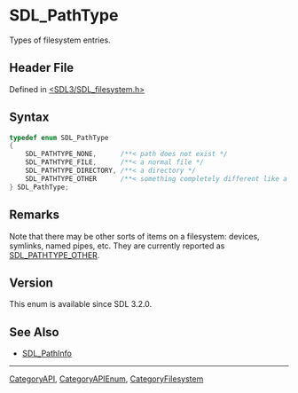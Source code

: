 # SDL_PathType

Types of filesystem entries.

## Header File

Defined in [<SDL3/SDL_filesystem.h>](https://github.com/libsdl-org/SDL/blob/main/include/SDL3/SDL_filesystem.h)

## Syntax

```c
typedef enum SDL_PathType
{
    SDL_PATHTYPE_NONE,      /**< path does not exist */
    SDL_PATHTYPE_FILE,      /**< a normal file */
    SDL_PATHTYPE_DIRECTORY, /**< a directory */
    SDL_PATHTYPE_OTHER      /**< something completely different like a device node (not a symlink, those are always followed) */
} SDL_PathType;
```

## Remarks

Note that there may be other sorts of items on a filesystem: devices,
symlinks, named pipes, etc. They are currently reported as
[SDL_PATHTYPE_OTHER](SDL_PATHTYPE_OTHER).

## Version

This enum is available since SDL 3.2.0.

## See Also

- [SDL_PathInfo](SDL_PathInfo)






----
[CategoryAPI](CategoryAPI), [CategoryAPIEnum](CategoryAPIEnum), [CategoryFilesystem](CategoryFilesystem)

